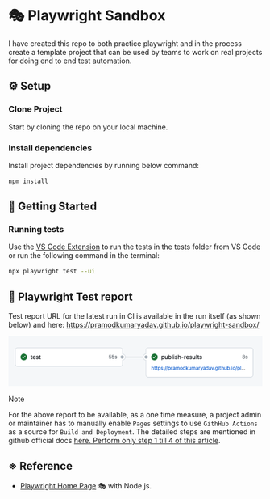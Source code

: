 # 🎭 Playwright Sandbox

I have created this repo to both practice playwright and in the process create a template project that can be used by teams to work on real projects for doing end to end test automation. 

## ⚙️ Setup

### Clone Project

Start by cloning the repo on your local machine. 

### Install dependencies

Install project dependencies by running below command:

```bash
npm install
```

## 🔢 Getting Started

### Running tests

Use the [VS Code Extension](https://marketplace.visualstudio.com/items?itemName=ms-playwright.playwright) to run the tests in the tests folder from VS Code or run the following command in the terminal:

```bash
npx playwright test --ui
```

## 🐞 Playwright Test report 

Test report URL for the latest run in CI is available in the run itself (as shown below) and here: https://pramodkumaryadav.github.io/playwright-sandbox/

![test-result](./docs/pass-results.png)

> [!NOTE]
> For the above report to be available, as a one time measure, a project admin or maintainer has to manually enable `Pages` settings to use `GithHub Actions` as a source for `Build and Deployment`. The detailed steps are mentioned in github official docs [here. Perform only step 1 till 4 of this article](https://docs.github.com/en/pages/getting-started-with-github-pages/configuring-a-publishing-source-for-your-github-pages-site#publishing-with-a-custom-github-actions-workflow). 


## ※ Reference

- [Playwright Home Page](https://playwright.dev/) 🎭 with Node.js.




